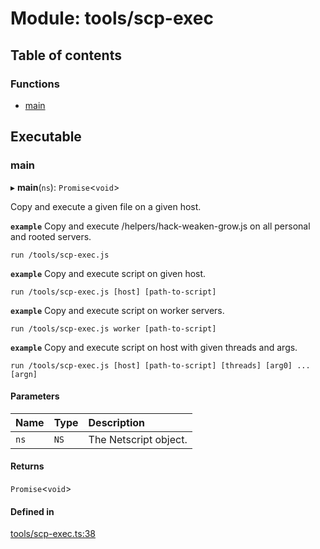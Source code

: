 # Module: tools/scp-exec

## Table of contents

### Functions

- [main](../wiki/tools.scp-exec#main)

## Executable

### main

▸ **main**(`ns`): `Promise`<`void`\>

Copy and execute a given file on a given host.

**`example`** Copy and execute /helpers/hack-weaken-grow.js on all personal and rooted servers.
```shell
run /tools/scp-exec.js
```

**`example`** Copy and execute script on given host.
```shell
run /tools/scp-exec.js [host] [path-to-script]
```

**`example`** Copy and execute script on worker servers.
```shell
run /tools/scp-exec.js worker [path-to-script]
```

**`example`** Copy and execute script on host with given threads and args.
```shell
run /tools/scp-exec.js [host] [path-to-script] [threads] [arg0] ... [argn]
```

#### Parameters

| Name | Type | Description |
| :------ | :------ | :------ |
| `ns` | `NS` | The Netscript object. |

#### Returns

`Promise`<`void`\>

#### Defined in

[tools/scp-exec.ts:38](https://github.com/vladzaharia/bitburner/blob/main/src/tools/scp-exec.ts#L38)
